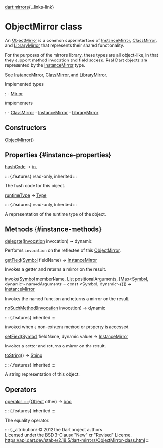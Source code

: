[dart:mirrors](../dart-mirrors/dart-mirrors-library){._links-link}

ObjectMirror class
==================

An [ObjectMirror](objectmirror-class) is a common superinterface of
[InstanceMirror](instancemirror-class),
[ClassMirror](classmirror-class), and
[LibraryMirror](librarymirror-class) that represents their shared
functionality.

For the purposes of the mirrors library, these types are all
object-like, in that they support method invocation and field access.
Real Dart objects are represented by the
[InstanceMirror](instancemirror-class) type.

See [InstanceMirror](instancemirror-class),
[ClassMirror](classmirror-class), and
[LibraryMirror](librarymirror-class).

Implemented types

:   -   [Mirror](mirror-class)

Implementers

:   -   [ClassMirror](classmirror-class)
    -   [InstanceMirror](instancemirror-class)
    -   [LibraryMirror](librarymirror-class)

Constructors
------------

[ObjectMirror](objectmirror/objectmirror)()

Properties {#instance-properties}
----------

[hashCode](../dart-core/object/hashcode) → [int](../dart-core/int-class)

::: {.features}
read-only, inherited
:::

The hash code for this object.

[runtimeType](../dart-core/object/runtimetype) →
[Type](../dart-core/type-class)

::: {.features}
read-only, inherited
:::

A representation of the runtime type of the object.

Methods {#instance-methods}
-------

[delegate](objectmirror/delegate)([Invocation](../dart-core/invocation-class)
invocation) → dynamic

Performs `invocation` on the reflectee of this
[ObjectMirror](objectmirror-class).

[getField](objectmirror/getfield)([Symbol](../dart-core/symbol-class)
fieldName) → [InstanceMirror](instancemirror-class)

Invokes a getter and returns a mirror on the result.

[invoke](objectmirror/invoke)([Symbol](../dart-core/symbol-class)
memberName, [List](../dart-core/list-class) positionalArguments,
\[[Map](../dart-core/map-class)\<[Symbol](../dart-core/symbol-class),
dynamic\> namedArguments = const \<Symbol, dynamic\>{}\]) →
[InstanceMirror](instancemirror-class)

Invokes the named function and returns a mirror on the result.

[noSuchMethod](../dart-core/object/nosuchmethod)([Invocation](../dart-core/invocation-class)
invocation) → dynamic

::: {.features}
inherited
:::

Invoked when a non-existent method or property is accessed.

[setField](objectmirror/setfield)([Symbol](../dart-core/symbol-class)
fieldName, dynamic value) → [InstanceMirror](instancemirror-class)

Invokes a setter and returns a mirror on the result.

[toString](../dart-core/object/tostring)() →
[String](../dart-core/string-class)

::: {.features}
inherited
:::

A string representation of this object.

Operators
---------

[operator
==](../dart-core/object/operator_equals)([Object](../dart-core/object-class)
other) → [bool](../dart-core/bool-class)

::: {.features}
inherited
:::

The equality operator.

::: {._attribution}
© 2012 the Dart project authors\
Licensed under the BSD 3-Clause \"New\" or \"Revised\" License.\
<https://api.dart.dev/stable/2.18.5/dart-mirrors/ObjectMirror-class.html>
:::
